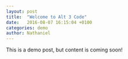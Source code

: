 ```yaml
---
layout: post
title:  "Welcome to Alt 3 Code"
date:   2016-08-07 16:15:04 +0100
categories: demo
author: Nathaniel
---
```

This is a demo post, but content is coming soon!
